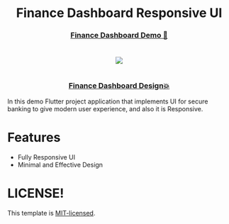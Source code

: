 <p align="center">
  <h1 align="center">Finance Dashboard Responsive UI</h1>
  <h3 align="center" ><a href="https://finance-dashboard-92025.web.app/#/dashboard" >Finance Dashboard Demo 🚀</a></h3>
</p>

<h1 align="center"><img src="secure_banking_demo.gif"  /><h1>

 <h3 align="center" ><a href="https://dribbble.com/shots/14761671-Finance-Dashboard-Dark-Concept">Finance Dashboard Design💥</a></h3>

In this demo Flutter project application that implements UI for secure banking to give modern user experience, and also it is Responsive.

# Features

- Fully Responsive UI
- Minimal and Effective Design
 

# LICENSE!
This template is [MIT-licensed](https://github.com/Mindinventory/secure_banking/blob/master/LICENSE "MIT-licensed").

